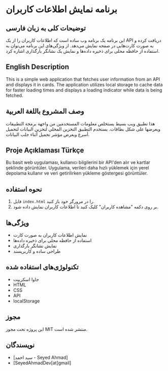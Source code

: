 # برنامه نمایش اطلاعات کاربران

## توضیحات کلی به زبان فارسی
این برنامه یک برنامه وب ساده است که اطلاعات کاربران را از یک API دریافت کرده و به صورت کارت‌هایی در صفحه نمایش می‌دهد. از ویژگی‌های این برنامه می‌توان به استفاده از حافظه محلی برای ذخیره داده‌ها و نمایش یک نشانگر بارگذاری اشاره کرد.

## English Description
This is a simple web application that fetches user information from an API and displays it in cards. The application utilizes local storage to cache data for faster loading times and displays a loading indicator while data is being fetched.

## وصف المشروع باللغة العربية
هذا تطبيق ويب بسيط يستخلص معلومات المستخدمين من واجهة برمجة التطبيقات ويعرضها على شكل بطاقات. يستخدم التطبيق التخزين المحلي لتخزين البيانات لتحميل أسرع ويعرض مؤشر تحميل أثناء جلب البيانات.

## Proje Açıklaması Türkçe
Bu basit web uygulaması, kullanıcı bilgilerini bir API'den alır ve kartlar şeklinde görüntüler. Uygulama, verileri daha hızlı yüklemek için yerel depolama kullanır ve veri getirilirken yükleme göstergesi görüntüler.

## نحوه استفاده
1. فایل `index.html` را در مرورگر خود باز کنید.
2. بر روی دکمه "مشاهده کاربران" کلیک کنید تا اطلاعات کاربران نمایش داده شود.

## ویژگی‌ها
* نمایش اطلاعات کاربران به صورت کارت
* استفاده از حافظه محلی برای ذخیره داده‌ها
* نمایش نشانگر بارگذاری
* طراحی ساده و کاربرپسند

## تکنولوژی‌های استفاده شده
* جاوا اسکریپت
* HTML
* CSS
* API
* localStorage

## مجوز
این پروژه تحت مجوز MIT منتشر شده است.

## نویسندگان
* [سید احمد - Seyed Ahmad]
* [SeyedAhmadDev[at]gmail]
